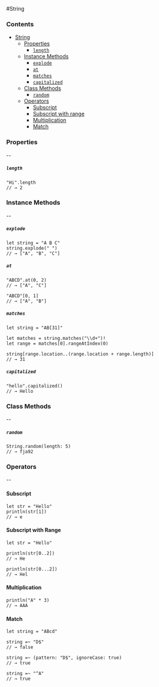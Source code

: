 #String

### Contents ###

- [String](#string)
	- [Properties](#properties)
    	- [`length`](#length)
    - [Instance Methods](#instance-methods)
    	- [`explode`](#explode)
    	- [`at`](#at)
    	- [`matches`](#matches)
    	- [`capitalized`](#capitalized)
    - [Class Methods](#class-methods)
    	- [`random`](#random)
    - [Operators](#operators)
    	- [Subscript](#subscript)
    	- [Subscript with range](#subscript-with-range)
    	- [Multiplication](#multiplication)
    	- [Match](#match)


### Properties ###
--
##### `length` #####
```
"Hi".length
// → 2
```

### Instance Methods ###
--

##### `explode` #####
```
let string = "A B C"
string.explode(" ")
// → ["A", "B", "C"]
```

##### `at` #####
```
"ABCD".at(0, 2)
// → ["A", "C"]

"ABCD"[0, 1]
// → ["A", "B"]
```

##### `matches` #####
```
let string = "AB[31]"

let matches = string.matches("\\d+")!
let range = matches[0].rangeAtIndex(0)

string[range.location..(range.location + range.length)]
// → 31
```

##### `capitalized` #####
```
"hello".capitalized()
// → Hello
```

### Class Methods ###
--
##### `random` #####
```
String.random(length: 5)
// → fja92
```

### Operators ###
--
#### Subscript ####
```
let str = "Hello"
println(str[1])
// → e
```

#### Subscript with Range ####
```
let str = "Hello"

println(str[0..2])
// → He

println(str[0...2])
// → Hel
```

#### Multiplication ####
```
println("A" * 3)
// → AAA
```

#### Match ####
```
let string = "ABcd"

string =~ "D$"
// → false

string =~ (pattern: "D$", ignoreCase: true)
// → true

string =~ "^A"
// → true
```